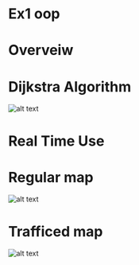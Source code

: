 # Ex1 oop
# Overveiw 
# Dijkstra Algorithm
![alt text](https://i.ibb.co/G25wb87/Dijkstra-Ex1.png)
# Real Time Use

# Regular map
![alt text](https://i.ibb.co/qdfW2Dq/2020-11-19-10-43-52.png)


# Trafficed map 
![alt text](https://i.ibb.co/s2G6Xgx/2020-11-19-10-43-52.png)

